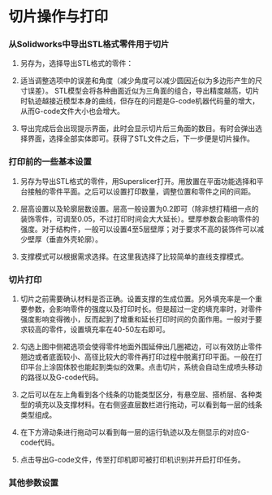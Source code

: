 # 切片操作与打印

### 从Solidworks中导出STL格式零件用于切片

1. 另存为，选择导出STL格式的零件：

2. 适当调整选项中的误差和角度（减少角度可以减少圆因近似为多边形产生的尺寸误差）。 STL模型会将各种曲面近似为三角面的组合，导出精度越高，切片时轨迹越接近模型本身的曲线，但存在的问题是G-code机器代码量的增大，从而G-code文件大小也会增大。

3. 导出完成后会出现提示界面，此时会显示切片后三角面的数目。有时会弹出选择界面，选择全部实体即可。获得了STL文件之后，下一步便是切片操作。

### 打印前的一些基本设置

1. 另存为导出STL格式的零件，用Superslicer打开。用放置在平面功能选择和平台接触的零件平面。之后可以设置打印数量，调整位置和零件之间的间距。

2. 层高设置以及轮廓层数设置。层高一般设置为0.2即可（除非想打精细一点的装饰零件，可调至0.05，不过打印时间会大大延长）。壁厚参数会影响零件的强度。对于结构件，一般可以设置4至5层壁厚；对于要求不高的装饰件可以减少壁厚（垂直外壳轮廓）。

3. 支撑模式可以根据需求选择。在这里我选择了比较简单的直线支撑模式。

### 切片打印

1. 切片之前需要确认材料是否正确。设置支撑的生成位置。另外填充率是一个重要参数，会影响零件的强度以及打印时长。但是超过一定的填充率时，对零件强度影响变得微小，反而起到了增重和延长打印时间的负面作用。一般对于要求较高的零件，设置填充率在40-50左右即可。

2. 勾选上图中侧裙选项会使得零件地面外围延伸出几圈裙边，可以有效防止零件翘边或者底面较小、高径比较大的零件再打印过程中脱离打印平面。一般在打印平台上涂固体胶也能起到类似的效果。点击切片，系统会自动生成喷头移动的路径以及G-code代码。

3. 之后可以在左上角看到各个线条的功能类型区分，有悬空层、搭桥层、各种类型的填充以及支撑材料。在右侧竖直层数栏进行拖动，可以看到每一层的线条类型组成。

4. 在下方滑动条进行拖动可以看到每一层的运行轨迹以及左侧显示的对应G-code代码。

5. 点击导出G-code文件，传至打印机即可被打印机识别并开启打印任务。

### 其他参数设置